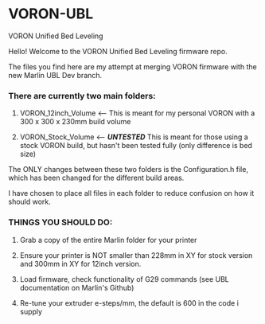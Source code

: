 # VORON-UBL
VORON Unified Bed Leveling

Hello!  Welcome to the VORON Unified Bed Leveling firmware repo.  

The files you find here are my attempt at merging VORON firmware with the new Marlin UBL Dev branch.

<h3>There are currently two main folders:</h3>

1) VORON_12inch_Volume <-- This is meant for my personal VORON with a 300 x 300 x 230mm build volume

2) VORON_Stock_Volume <-- ***UNTESTED*** This is meant for those using a stock VORON build, but hasn't been tested fully (only difference is bed size)

The ONLY changes between these two folders is the Configuration.h file, which has been changed for the different build areas.

I have chosen to place all files in each folder to reduce confusion on how it should work.


<h3>THINGS YOU SHOULD DO:</h3>

1) Grab a copy of the entire Marlin folder for your printer

2) Ensure your printer is NOT smaller than 228mm in XY for stock version and 300mm in XY for 12inch version.

3) Load firmware, check functionality of G29 commands (see UBL documentation on Marlin's Github)

4) Re-tune your extruder e-steps/mm, the default is 600 in the code i supply
